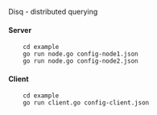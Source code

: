 
Disq - distributed querying

#### Server
```
	cd example
	go run node.go config-node1.json
	go run node.go config-node2.json
```

#### Client
```
	cd example
	go run client.go config-client.json
```

